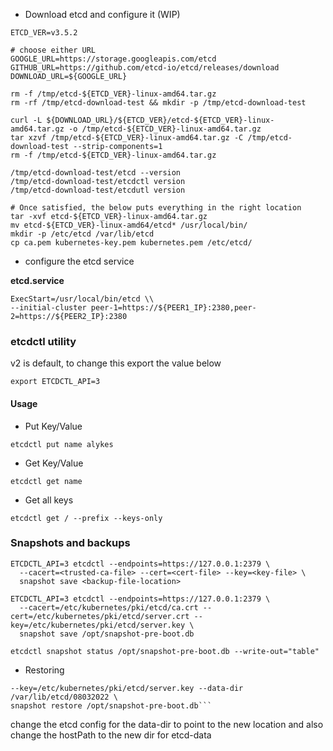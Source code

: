 - Download etcd and configure it (WIP)
```shell
ETCD_VER=v3.5.2

# choose either URL
GOOGLE_URL=https://storage.googleapis.com/etcd
GITHUB_URL=https://github.com/etcd-io/etcd/releases/download
DOWNLOAD_URL=${GOOGLE_URL}

rm -f /tmp/etcd-${ETCD_VER}-linux-amd64.tar.gz
rm -rf /tmp/etcd-download-test && mkdir -p /tmp/etcd-download-test

curl -L ${DOWNLOAD_URL}/${ETCD_VER}/etcd-${ETCD_VER}-linux-amd64.tar.gz -o /tmp/etcd-${ETCD_VER}-linux-amd64.tar.gz
tar xzvf /tmp/etcd-${ETCD_VER}-linux-amd64.tar.gz -C /tmp/etcd-download-test --strip-components=1
rm -f /tmp/etcd-${ETCD_VER}-linux-amd64.tar.gz

/tmp/etcd-download-test/etcd --version
/tmp/etcd-download-test/etcdctl version
/tmp/etcd-download-test/etcdutl version

# Once satisfied, the below puts everything in the right location
tar -xvf etcd-${ETCD_VER}-linux-amd64.tar.gz
mv etcd-${ETCD_VER}-linux-amd64/etcd* /usr/local/bin/
mkdir -p /etc/etcd /var/lib/etcd
cp ca.pem kubernetes-key.pem kubernetes.pem /etc/etcd/
```


- configure the etcd service

**etcd.service**
```shell
ExecStart=/usr/local/bin/etcd \\
--initial-cluster peer-1=https://${PEER1_IP}:2380,peer-2=https://${PEER2_IP}:2380
```

### etcdctl utility  
v2 is default, to change this export the value below

```shell
export ETCDCTL_API=3
```
#### Usage  
- Put Key/Value
```shell
etcdctl put name alykes
```
- Get Key/Value
```shell
etcdctl get name
```
- Get all keys
```shell
etcdctl get / --prefix --keys-only
```

### Snapshots and backups
```shell
ETCDCTL_API=3 etcdctl --endpoints=https://127.0.0.1:2379 \
  --cacert=<trusted-ca-file> --cert=<cert-file> --key=<key-file> \
  snapshot save <backup-file-location>
```

```shell
ETCDCTL_API=3 etcdctl --endpoints=https://127.0.0.1:2379 \
  --cacert=/etc/kubernetes/pki/etcd/ca.crt --cert=/etc/kubernetes/pki/etcd/server.crt --key=/etc/kubernetes/pki/etcd/server.key \
  snapshot save /opt/snapshot-pre-boot.db

etcdctl snapshot status /opt/snapshot-pre-boot.db --write-out="table"
```

- Restoring
```ETCDCTL_API=3 etcdctl --cacert=/etc/kubernetes/pki/etcd/ca.crt --cert=/etc/kubernetes/pki/etcd/server.crt \
--key=/etc/kubernetes/pki/etcd/server.key --data-dir /var/lib/etcd/08032022 \
snapshot restore /opt/snapshot-pre-boot.db```
```
change the etcd config for the data-dir to point to the new location
and also change the hostPath to the new dir for etcd-data








